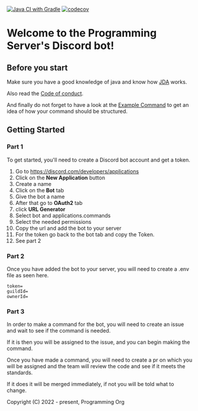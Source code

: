 [![Java CI with Gradle](https://github.com/Programming-Org/Programming/actions/workflows/gradle.yml/badge.svg)](https://github.com/YusufsDiscordbot/Yusuf-s-Moderation-Bot/actions/workflows/gradle.yml)
[![codecov](https://codecov.io/gh/Programming-Org/Programming/branch/main/graph/badge.svg?token=M1KBWF0CDY)](https://codecov.io/gh/Programming-Org/Programming)

# Welcome to the Programming Server's Discord bot!

## Before you start
Make sure you have a good knowledge of java and know how [JDA](https://github.com/DV8FromTheWorld/JDA/) works.

Also read the [Code of conduct](https://github.com/Programming-Org/Programming/blob/main/.github/CODE_OF_CONDUCT.md).

And finally do not forget to have a look at the [Example Command](https://github.com/Programming-Org/Programming/blob/main/src/main/java/io/github/org/programming/commands/ExampleCommand.java) to get an idea of how your command should be structured.
## Getting Started

### Part 1
To get started, you'll need to create a Discord bot account and get a token.

   1. Go to https://discord.com/developers/applications
   2. Click on the **New Application** button
   3. Create a name
   4. Click on the **Bot** tab
   5. Give the bot a name
   6. After that go to **OAuth2** tab
   7. click **URL Generator**
   8. Select bot and applications.commands
   9. Select the needed permissions
   10. Copy the url and add the bot to your server
   11. For the token go back to the bot tab and copy the Token.
   12. See part 2

### Part 2
Once you have added the bot to your server, you will need to create a .env file as seen here.
```env
token=
guildId=
ownerId=
```

### Part 3

In order to make a command for the bot, you will need to create an issue and wait to see if the command is needed.

If it is then you will be assigned to the issue, and you can begin making the command.

Once you have made a command, you will need to create a pr on which you will be assigned and the team will review the code and see if it meets the standards.

If it does it will be merged immediately, if not you will be told what to change.

Copyright (C) 2022 - present, Programming Org

